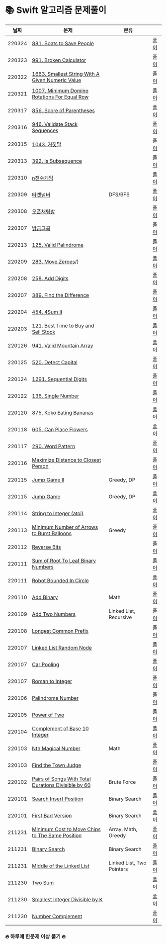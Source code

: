 
# 📚 Swift 알고리즘 문제풀이

| 날짜  | 문제                                               | 분류                                          |                                              |
| ------ | ---------------------------------------------- | ---------------------------------------------- | ---------------------------------------------- |
| 220324 | [881. Boats to Save People](https://leetcode.com/problems/boats-to-save-people/) |  | [풀이](https://github.com/hekang42/Algorithm/blob/master/leetcode/881.%20Boats%20to%20Save%20People.md) |
| 220323 | [991. Broken Calculator](https://leetcode.com/problems/broken-calculator/) |  | [풀이](https://github.com/hekang42/Algorithm/blob/master/leetcode/991.%20Broken%20Calculator.md) |
| 220322 | [1663. Smallest String With A Given Numeric Value](https://leetcode.com/problems/smallest-string-with-a-given-numeric-value/) |  | [풀이](https://github.com/hekang42/Algorithm/blob/master/leetcode/1663.%20Smallest%20String%20With%20A%20Given%20Numeric%20Value.md) |
| 220321 | [1007. Minimum Domino Rotations For Equal Row](https://leetcode.com/problems/minimum-domino-rotations-for-equal-row/) |  | [풀이](https://github.com/hekang42/Algorithm/blob/master/leetcode/1007.%20Minimum%20Domino%20Rotations%20For%20Equal%20Row.md) |
| 220317 | [856. Score of Parentheses](https://leetcode.com/problems/score-of-parentheses/) |  | [풀이](https://github.com/hekang42/Algorithm/blob/master/leetcode/856.%20Score%20of%20Parentheses.md) |
| 220316 | [946. Validate Stack Sequences](https://leetcode.com/problems/validate-stack-sequences/) |  | [풀이](https://github.com/hekang42/Algorithm/blob/master/leetcode/946.%20Validate%20Stack%20Sequences.md) |
| 220315 | [1043. 거짓말](https://www.acmicpc.net/problem/1043) |  | [풀이](https://github.com/hekang42/Algorithm/blob/master/baekjoon/1043.%20거짓말.md) |
| 220313 | [392. Is Subsequence](https://leetcode.com/problems/is-subsequence/) |  | [풀이](https://github.com/hekang42/Algorithm/blob/master/leetcode/392.%20Is%20Subsequence.md) |
| 220310 | [n진수게임](https://programmers.co.kr/learn/courses/30/lessons/17687) |  | [풀이](https://github.com/hekang42/Algorithm/blob/master/programmers/n진수게임.md) |
| 220309 | [타겟넘버](https://programmers.co.kr/learn/courses/30/lessons/43165) | DFS/BFS | [풀이](https://github.com/hekang42/Algorithm/blob/master/programmers/타겟넘버.md) |
| 220308 | [오픈채팅방](https://programmers.co.kr/learn/courses/30/lessons/42888) |  | [풀이](https://github.com/hekang42/Algorithm/blob/master/programmers/오픈채팅방.md) |
| 220307 | [방금그곡](https://programmers.co.kr/learn/courses/30/lessons/17683) |  | [풀이](https://github.com/hekang42/Algorithm/blob/master/programmers/방금그곡.md) |
| 220213 | [125. Valid Palindrome](https://leetcode.com/problems/valid-palindrome/) |  | [풀이](https://github.com/hekang42/Algorithm/blob/master/leetcode/125.%20Valid%20Palindrome.md) |
| 220209 | [283. Move Zeroes](https://leetcode.com/problems/move-zeroes/)/) |  | [풀이](https://github.com/hekang42/Algorithm/blob/master/leetcode/283.%20Move%20Zeroes.md) |
| 220208 | [258. Add Digits](https://leetcode.com/problems/add-digits/) |  | [풀이](https://github.com/hekang42/Algorithm/blob/master/leetcode/258.%20Add%20Digits.md) |
| 220207 | [389. Find the Difference](https://leetcode.com/problems/find-the-difference/) |  | [풀이](https://github.com/hekang42/Algorithm/blob/master/leetcode/389.%20Find%20the%20Difference.md) |
| 220204 | [454. 4Sum II](https://leetcode.com/problems/4sum-ii/) |  | [풀이](https://github.com/hekang42/Algorithm/blob/master/leetcode/454.%204Sum%20II.md) |
| 220203 | [121. Best Time to Buy and Sell Stock](https://leetcode.com/problems/best-time-to-buy-and-sell-stock/) |  | [풀이](https://github.com/hekang42/Algorithm/blob/master/leetcode/121.%20Best%20Time%20to%20Buy%20and%20Sell%20Stock.md) |
| 220126 | [941. Valid Mountain Array](https://leetcode.com/problems/valid-mountain-array/) |  | [풀이](https://github.com/hekang42/Algorithm/blob/master/leetcode/941.%20Valid%20Mountain%20Array.md) |
| 220125 | [520. Detect Capital](https://leetcode.com/problems/detect-capital/) |  | [풀이](https://github.com/hekang42/Algorithm/blob/master/leetcode/520.%20Detect%20Capital.md) |
| 220124 | [1291. Sequential Digits](https://leetcode.com/problems/sequential-digits/) |  | [풀이](https://github.com/hekang42/Algorithm/blob/master/leetcode/1291.%20Sequential%20Digits.md) |
| 220122 | [136. Single Number](https://leetcode.com/problems/single-number/) |  | [풀이](https://github.com/hekang42/Algorithm/blob/master/leetcode/136.%20Single%20Number.md) |
| 220120 | [875. Koko Eating Bananas](https://leetcode.com/problems/https://leetcode.com/problems/koko-eating-bananas/) |  | [풀이](ttps://github.com/hekang42/Algorithm/blob/master/leetcode/875.%20Koko%20Eating%20Bananas.md) |
| 220118 | [605. Can Place Flowers](https://leetcode.com/problems/can-place-flowers/) |  | [풀이](https://github.com/hekang42/Algorithm/blob/master/leetcode/605.%20Can%20Place%20Flowers.md) |
| 220117 | [290. Word Pattern](https://leetcode.com/problems/word-pattern/) |  | [풀이](https://github.com/hekang42/Algorithm/blob/master/leetcode/290.%20Word%20Pattern.md) |
| 220116 | [Maximize Distance to Closest Person](https://leetcode.com/problems/maximize-distance-to-closest-person/) |  | [풀이](https://github.com/hekang42/Algorithm/blob/master/leetcode/839.%20maximize-distance-to-closest-person.md/) |
| 220115 | [Jump Game II](https://leetcode.com/problems/jump-game-ii/) | Greedy, DP | [풀이](https://github.com/hekang42/Algorithm/blob/master/leetcode/45.%20Jump%20Game%20II.md) |
| 220115 | [Jump Game](https://leetcode.com/problems/jump-game/) | Greedy, DP | [풀이](https://github.com/hekang42/Algorithm/blob/master/leetcode/55.%20Jump%20Game.md) |
| 220114 | [String to Integer (atoi)](https://leetcode.com/problems/string-to-integer-atoi/) |  | [풀이](https://github.com/hekang42/Algorithm/blob/master/leetcode/8.%20String%20to%20Integer%20(atoi).md) |
| 220113 | [Minimum Number of Arrows to Burst Balloons](https://leetcode.com/problems/reverse-bits/) | Greedy | [풀이](https://github.com/hekang42/Algorithm/blob/master/leetcode/452.%20Minimum%20Number%20of%20Arrows%20to%20Burst%20Balloons.md) |
| 220112 | [Reverse Bits](https://leetcode.com/problems/reverse-bits/) |  | [풀이](https://github.com/hekang42/Algorithm/blob/master/leetcode/190.%20Reverse%20Bits.md) |
| 220111 | [Sum of Root To Leaf Binary Numbers](https://leetcode.com/problems/sum-of-root-to-leaf-binary-numbers/) |  | [풀이](https://github.com/hekang42/Algorithm/blob/master/leetcode/1022.%20Sum%20of%20Root%20To%20Leaf%20Binary%20Numbers.md) |
| 220111 | [Robot Bounded In Circle](https://leetcode.com/problems/robot-bounded-in-circle/) |  | [풀이](https://github.com/hekang42/Algorithm/blob/master/leetcode/1041.%20Robot%20Bounded%20In%20Circle.md) |
| 220110 | [Add Binary](https://leetcode.com/problems/add-binary/) | Math | [풀이](https://github.com/hekang42/Algorithm/blob/master/leetcode/67.%20Add%20Binary.md) |
| 220109 | [Add Two Numbers](https://leetcode.com/problems/add-two-numbers/) | Linked List, Recursive | [풀이](https://github.com/hekang42/Algorithm/blob/master/leetcode/2.%20Add%20Two%20Numbers.md) |
| 220108 | [Longest Common Prefix](https://leetcode.com/problems/longest-common-prefix/) |  | [풀이](https://github.com/hekang42/Algorithm/blob/master/leetcode/14.%20Longest%20Common%20Prefix.md) |
| 220107 | [Linked List Random Node](https://leetcode.com/problems/linked-list-random-node/) |  | [풀이](https://github.com/hekang42/Algorithm/blob/master/leetcode/382.%20Linked%20List%20Random%20Node.md) |
| 220107 | [Car Pooling](https://leetcode.com/problems/roman-to-integer/) |  | [풀이](https://github.com/hekang42/Algorithm/blob/master/leetcode/1094.%20Car%20Pooling.md) |
| 220107 | [Roman to Integer](https://leetcode.com/problems/roman-to-integer/) |  | [풀이](https://github.com/hekang42/Algorithm/blob/master/leetcode/13.%20Roman%20to%20Integer.md) |
| 220106 | [Palindrome Number](https://leetcode.com/problems/palindrome-number/) |  | [풀이](https://github.com/hekang42/Algorithm/blob/master/leetcode/9.%20Palindrome%20Number.md) |
| 220105 | [Power of Two](https://leetcode.com/problems/power-of-two/) |  | [풀이](https://github.com/hekang42/Algorithm/blob/master/leetcode/231.%20Power%20of%20Two.md) |
| 220104 | [Complement of Base 10 Integer](https://leetcode.com/problems/complement-of-base-10-integer/) |  | [풀이](https://github.com/hekang42/Algorithm/blob/master/leetcode/1009.%20Complement%20of%20Base%2010%20Integer.md) |
| 220103 | [Nth Magical Number](https://leetcode.com/problems/nth-magical-number/) | Math | [풀이](https://github.com/hekang42/Algorithm/blob/master/leetcode/878.%20Nth%20Magical%20Number.md) |
| 220103 | [Find the Town Judge](https://leetcode.com/problems/find-the-town-judge/) | | [풀이](https://github.com/hekang42/Algorithm/blob/master/leetcode/997.%20Find%20the%20Town%20Judge.md) |
| 220102 | [Pairs of Songs With Total Durations Divisible by 60](https://leetcode.com/problems/pairs-of-songs-with-total-durations-divisible-by-60/) | Brute Force | [풀이](https://github.com/hekang42/Algorithm/blob/master/leetcode/1010.%20Pairs%20of%20Songs%20With%20Total%20Durations%20Divisible%20by%2060.md) |
| 220101 | [Search Insert Position](https://leetcode.com/problems/search-insert-position/) | Binary Search | [풀이](https://github.com/hekang42/Algorithm/blob/master/leetcode/35.%20Search%20Insert%20Position.md) |
| 220101 | [First Bad Version](https://leetcode.com/problems/first-bad-version/) | Binary Search | [풀이](https://github.com/hekang42/Algorithm/blob/master/leetcode/278.%20First%20Bad%20Version.md) |
| 211231 | [Minimum Cost to Move Chips to The Same Position](https://leetcode.com/problems/minimum-cost-to-move-chips-to-the-same-position/) | Array, Math, Greedy | [풀이](https://github.com/hekang42/Algorithm/blob/master/leetcode/1217.%20Minimum%20Cost%20to%20Move%20Chips%20to%20The%20Same%20Position) |
| 211231 | [Binary Search](https://leetcode.com/problems/binary-search/) | Binary Search | [풀이](https://github.com/hekang42/Algorithm/blob/master/leetcode/704.%20Binary%20Search.md)
| 211231 | [Middle of the Linked List](https://leetcode.com/problems/middle-of-the-linked-list/) | Linked List, Two Pointers | [풀이](https://github.com/hekang42/Algorithm/blob/master/leetcode/876.%20Middle%20of%20the%20Linked%20List.md) |
| 211230 | [Two Sum](https://leetcode.com/problems/two-sum/) | | [풀이](https://github.com/hekang42/Algorithm/blob/master/leetcode/1.%20Two%20Sum.md) |
| 211230 | [Smallest Integer Divisible by K](https://leetcode.com/problems/smallest-integer-divisible-by-k/) |  | [풀이](https://github.com/hekang42/Algorithm/blob/master/leetcode/1015.%20Smallest%20Integer%20Divisible%20by%20K.md) |
| 211230 | [Number Complement](https://leetcode.com/problems/number-complement/) |                                               | [풀이](https://github.com/hekang42/Algorithm/blob/master/leetcode/476.%20Number%20Complement.md)

### 🔥 하루에 한문제 이상 풀기 🔥
